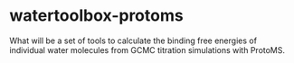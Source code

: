 # watertoolbox-protoms
What will be a set of tools to calculate the binding free energies of individual water molecules from GCMC titration simulations with ProtoMS.
